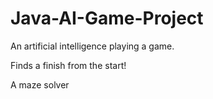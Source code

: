 # Java-AI-Game-Project
An artificial intelligence playing a game. 

Finds a finish from the start!

A maze solver
